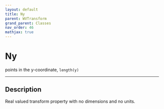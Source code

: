 ```yaml
---
layout: default
title: Ny
parent: WVTransform
grand_parent: Classes
nav_order: 46
mathjax: true
---
```


#  Ny

points in the y-coordinate, `length(y)`


---

## Description
Real valued transform property with no dimensions and no units.

